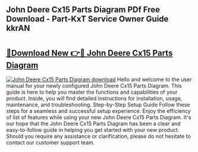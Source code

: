 ## John Deere Cx15 Parts Diagram PDf Free Download - Part-KxT Service Owner Guide kkrAN

# <h2><a href="http://dfnacf.blite.top/?on=John+Deere+Cx15+Parts+Diagram">🔗Download New 👉🔴 John Deere Cx15 Parts Diagram</a></h2>

[![John Deere Cx15 Parts Diagram download](https://i.imgur.com/lujVjoI.png)](http://dfnacf.blite.top/?on=John+Deere+Cx15+Parts+Diagram)
Hello and welcome to the user manual for your newly configured John Deere Cx15 Parts Diagram. This guide is here to help you master the functions and capabilities of your product. Inside, you will find detailed instructions for installation, usage, maintenance, and troubleshooting. Step-by-Step Setup Guide Follow these steps for a seamless and successful setup experience. Enjoy the efficiency of list of features while using your new John Deere Cx15 Parts Diagram. It's our hope that the John Deere Cx15 Parts Diagram has been a clear and easy-to-follow guide in helping you get started with your new product. Should you require any assistance or clarification, please do not hesitate to contact our customer support team.
